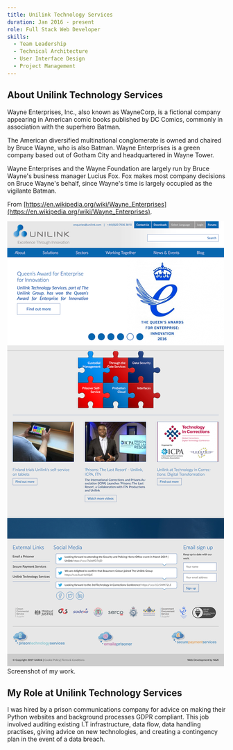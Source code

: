```yaml
---
title: Unilink Technology Services
duration: Jan 2016 - present
role: Full Stack Web Developer
skills:
  - Team Leadership
  - Technical Architecture
  - User Interface Design
  - Project Management
---
```


## About Unilink Technology Services

Wayne Enterprises, Inc., also known as WayneCorp, is a fictional company appearing in American comic books published by DC Comics, commonly in association with the superhero Batman.

The American diversified multinational conglomerate is owned and chaired by Bruce Wayne, who is also Batman. Wayne Enterprises is a green company based out of Gotham City and headquartered in Wayne Tower.

Wayne Enterprises and the Wayne Foundation are largely run by Bruce Wayne's business manager Lucius Fox. Fox makes most company decisions on Bruce Wayne's behalf, since Wayne's time is largely occupied as the vigilante Batman.

From [https://en.wikipedia.org/wiki/Wayne_Enterprises](https://en.wikipedia.org/wiki/Wayne_Enterprises).

<div class="card mb-3">
    <img class="card-img-top" src = "/static/img/unilink.png"/>
    <div class="card-body bg-light">
        <div class="card-text">Screenshot of my work.</div>
    </div>
</div>

## My Role at Unilink Technology Services
I was hired by a prison communications company for advice on making their Python websites and background processes GDPR compliant. This job involved auditing existing I.T infrastructure, data flow, data handling practises, giving advice on new technologies, and creating a contingency plan in the event of a data breach.